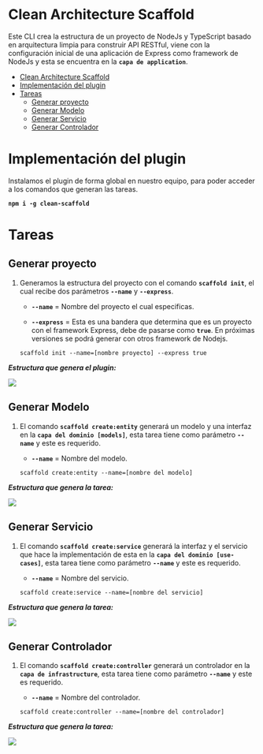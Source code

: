 # Clean Architecture Scaffold

Este CLI crea la estructura de un proyecto de NodeJs y TypeScript basado en arquitectura limpia para construir  API RESTful, viene con la configuración inicial de una aplicación de Express como framework de NodeJs y esta se encuentra en la **`capa de application`**.

- [Clean Architecture Scaffold](#clean-architecture-scaffold)
- [Implementación del plugin](#implementación-del-plugin)
- [Tareas](#tareas)
  - [Generar proyecto](#generar-proyecto)
  - [Generar Modelo](#generar-modelo)
  - [Generar Servicio](#generar-servicio)
  - [Generar Controlador](#generar-controlador)

# Implementación del plugin

Instalamos el plugin de forma global en nuestro equipo, para poder acceder a los comandos que generan
las tareas.

**`npm i -g clean-scaffold`**

# Tareas

## Generar proyecto

1. Generamos la estructura del proyecto con el comando **`scaffold init`**, el cual recibe dos parámetros
    **`--name`** y **`--express`**.

   - **`--name`** = Nombre del proyecto el cual especificas.

   - **`--express`** = Esta es una bandera que determina que es un proyecto con el framework Express, debe de pasarse como **`true`**. En próximas versiones se podrá generar con otros framework de Nodejs.

   ```shell
   scaffold init --name=[nombre proyecto] --express true
   ```

**_Estructura que genera el plugin:_**

![](./assets/estructura.png)

## Generar Modelo

1. El comando **`scaffold create:entity`** generará un modelo y una interfaz  en la **`capa del dominio [models]`**, esta tarea tiene como parámetro **`--name`** y este es requerido.

   - **`--name`** = Nombre del modelo.
    
   ```shell
   scaffold create:entity --name=[nombre del modelo]
   ```

**_Estructura que genera la tarea:_**

![](./assets/models.png)

## Generar Servicio

1. El comando **`scaffold create:service`** generará la interfaz y el servicio que hace la implementación de esta en la 
   **`capa del dominio [use-cases]`**, esta tarea tiene como parámetro **`--name`** y este es requerido.

   - **`--name`** = Nombre del servicio.

   ```shell
   scaffold create:service --name=[nombre del servicio]
   ```

**_Estructura que genera la tarea:_**

![](./assets/services.png)

## Generar Controlador

1. El comando **`scaffold create:controller`** generará un controlador en la **`capa de infrastructure`**, 
   esta tarea tiene como parámetro **`--name`** y este es requerido.

   - **`--name`** = Nombre del controlador.

   ```shell
   scaffold create:controller --name=[nombre del controlador]
   ```

**_Estructura que genera la tarea:_**

![](./assets/controller.png)